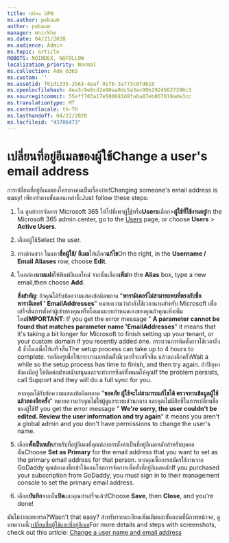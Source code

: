 ```yaml
---
title: เปลี่ยน UPN
ms.author: pebaum
author: pebaum
manager: mnirkhe
ms.date: 04/21/2020
ms.audience: Admin
ms.topic: article
ROBOTS: NOINDEX, NOFOLLOW
localization_priority: Normal
ms.collection: Adm_O365
ms.custom: ''
ms.assetid: f61d1335-2b63-4eaf-91f6-3a773c0fd610
ms.openlocfilehash: 4ea3c9e8cd2e90aa8dc5a3ec00b19245627398c3
ms.sourcegitcommit: 55eff703a17e500681d8fa6a87eb067019ade3cc
ms.translationtype: MT
ms.contentlocale: th-TH
ms.lasthandoff: 04/22/2020
ms.locfileid: "43706473"
---
```

# <a name="change-a-users-email-address"></a><span data-ttu-id="64010-102">เปลี่ยนที่อยู่อีเมลของผู้ใช้</span><span class="sxs-lookup"><span data-stu-id="64010-102">Change a user's email address</span></span>

<span data-ttu-id="64010-103">การเปลี่ยนที่อยู่อีเมลของใครบางคนเป็นเรื่องง่าย!</span><span class="sxs-lookup"><span data-stu-id="64010-103">Changing someone's email address is easy!</span></span> <span data-ttu-id="64010-104">เพียงทําตามขั้นตอนเหล่านี้:</span><span class="sxs-lookup"><span data-stu-id="64010-104">Just follow these steps:</span></span>
  
1. <span data-ttu-id="64010-105">ใน ศูนย์การจัดการ Microsoft 365 ให้ไปที่เพจ[ผู้ใช้](https://go.microsoft.com/fwlink/p/?linkid=834822)หรือ**Users**เลือก\>**ผู้ใช้ที่ใช้งานอยู่**</span><span class="sxs-lookup"><span data-stu-id="64010-105">In the Microsoft 365 admin center, go to the [Users](https://go.microsoft.com/fwlink/p/?linkid=834822) page, or choose **Users** \> **Active Users**.</span></span>
    
2. <span data-ttu-id="64010-106">เลือกผู้ใช้</span><span class="sxs-lookup"><span data-stu-id="64010-106">Select the user.</span></span>
    
3. <span data-ttu-id="64010-107">ทางด้านขวา ในแถว**ชื่อผู้ใช้/ อีเมล**ให้เลือก**แก้ไข**</span><span class="sxs-lookup"><span data-stu-id="64010-107">On the right, in the **Username / Email Aliases** row, choose **Edit**.</span></span>
    
4. <span data-ttu-id="64010-108">ในกล่อง**นามแฝง**ให้พิมพ์อีเมลใหม่ จากนั้นเลือก**เพิ่ม**</span><span class="sxs-lookup"><span data-stu-id="64010-108">In the **Alias** box, type a new email,then choose **Add**.</span></span>
    
    <span data-ttu-id="64010-109">**สิ่งสําคัญ**: ถ้าคุณได้รับข้อความแสดงข้อผิดพลาด "**พารามิเตอร์ไม่สามารถพบที่ตรงกับชื่อพารามิเตอร์ ' EmailAddresses**" หมายความว่ากําลังใช้เวลานานสําหรับ Microsoft เพื่อเสร็จสิ้นการตั้งค่าผู้เช่าของคุณหรือโดเมนแบบกําหนดเองของคุณถ้าคุณเพิ่งเพิ่มใหม่</span><span class="sxs-lookup"><span data-stu-id="64010-109">**IMPORTANT**: If you get the error message " **A parameter cannot be found that matches parameter name 'EmailAddresses**" it means that it's taking a bit longer for Microsoft to finish setting up your tenant, or your custom domain if you recently added one.</span></span> <span data-ttu-id="64010-110">กระบวนการติดตั้งอาจใช้เวลาถึง 4 ชั่วโมงเพื่อให้เสร็จสิ้น</span><span class="sxs-lookup"><span data-stu-id="64010-110">The setup process can take up to 4 hours to complete.</span></span> <span data-ttu-id="64010-111">รอสักครู่เพื่อให้กระบวนการติดตั้งมีเวลาที่จะเสร็จสิ้น แล้วลองอีกครั้ง</span><span class="sxs-lookup"><span data-stu-id="64010-111">Wait a while so the setup process has time to finish, and then try again.</span></span> <span data-ttu-id="64010-112">ถ้าปัญหายังคงมีอยู่ ให้ติดต่อฝ่ายสนับสนุนและจะทําการซิงค์ทั้งหมดให้คุณ</span><span class="sxs-lookup"><span data-stu-id="64010-112">If the problem persists, call Support and they will do a full sync for you.</span></span>
    
    <span data-ttu-id="64010-113">หากคุณได้รับข้อความแสดงข้อผิดพลาด "**ขออภัย ผู้ใช้จะไม่สามารถแก้ไขได้ ตรวจทานข้อมูลผู้ใช้แล้วลองอีกครั้ง**" หมายความว่าคุณไม่ใช่ผู้ดูแลระบบส่วนกลาง และคุณไม่มีสิทธิ์ในการเปลี่ยนชื่อของผู้ใช้</span><span class="sxs-lookup"><span data-stu-id="64010-113">If you get the error message " **We're sorry, the user couldn't be edited. Review the user information and try again**" it means you aren't a global admin and you don't have permissions to change the user's name.</span></span>
    
5. <span data-ttu-id="64010-114">เลือก**ตั้งเป็นหลัก**สําหรับที่อยู่อีเมลที่คุณต้องการตั้งค่าเป็นที่อยู่อีเมลหลักสําหรับบุคคลนั้น</span><span class="sxs-lookup"><span data-stu-id="64010-114">Choose **Set as Primary** for the email address that you want to set as the primary email address for that person.</span></span> <span data-ttu-id="64010-115">หากคุณซื้อการสมัครใช้งานจาก GoDaddy คุณต้องลงชื่อเข้าใช้คอนโซลการจัดการเพื่อตั้งที่อยู่อีเมลหลัก</span><span class="sxs-lookup"><span data-stu-id="64010-115">If you purchased your subscription from GoDaddy, you must sign in to their management console to set the primary email address.</span></span> 
    
6. <span data-ttu-id="64010-116">เลือก**บันทึก**จากนั้น**ปิด**และคุณทําเสร็จแล้ว!</span><span class="sxs-lookup"><span data-stu-id="64010-116">Choose **Save**, then **Close**, and you're done!</span></span>
    
<span data-ttu-id="64010-117">มันไม่ง่ายเลยเหรอ?</span><span class="sxs-lookup"><span data-stu-id="64010-117">Wasn't that easy?</span></span> <span data-ttu-id="64010-118">สําหรับรายละเอียดเพิ่มเติมและขั้นตอนที่มีภาพหน้าจอ, ดูบทความนี้:[เปลี่ยนชื่อผู้ใช้และที่อยู่อีเมล](https://docs.microsoft.com/office365/admin/add-users/change-a-user-name-and-email-address)</span><span class="sxs-lookup"><span data-stu-id="64010-118">For more details and steps with screenshots, check out this article: [Change a user name and email address](https://docs.microsoft.com/office365/admin/add-users/change-a-user-name-and-email-address)</span></span>
  

